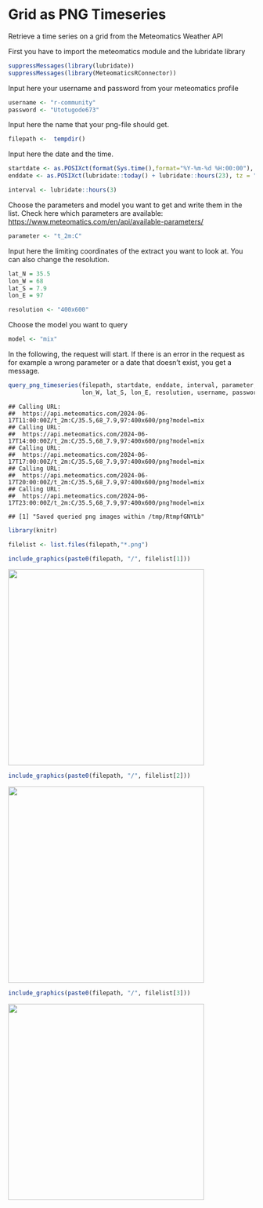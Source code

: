 Grid as PNG Timeseries
================

Retrieve a time series on a grid from the Meteomatics Weather API

First you have to import the meteomatics module and the lubridate
library

``` r
suppressMessages(library(lubridate))
suppressMessages(library(MeteomaticsRConnector))
```

Input here your username and password from your meteomatics profile

``` r
username <- "r-community"
password <- "Utotugode673"
```

Input here the name that your png-file should get.

``` r
filepath <-  tempdir()
```

Input here the date and the time.

``` r
startdate <- as.POSIXct(format(Sys.time(),format="%Y-%m-%d %H:00:00"), tz="UTC")
enddate <- as.POSIXct(lubridate::today() + lubridate::hours(23), tz = "UTC")

interval <- lubridate::hours(3)
```

Choose the parameters and model you want to get and write them in the
list. Check here which parameters are available:
<https://www.meteomatics.com/en/api/available-parameters/>

``` r
parameter <- "t_2m:C"
```

Input here the limiting coordinates of the extract you want to look at.
You can also change the resolution.

``` r
lat_N = 35.5
lon_W = 68
lat_S = 7.9
lon_E = 97

resolution <- "400x600"
```

Choose the model you want to query

``` r
model <- "mix"
```

In the following, the request will start. If there is an error in the
request as for example a wrong parameter or a date that doesn’t exist,
you get a message.

``` r
query_png_timeseries(filepath, startdate, enddate, interval, parameter, lat_N,
                     lon_W, lat_S, lon_E, resolution, username, password, model)
```

    ## Calling URL:
    ##  https://api.meteomatics.com/2024-06-17T11:00:00Z/t_2m:C/35.5,68_7.9,97:400x600/png?model=mix 
    ## Calling URL:
    ##  https://api.meteomatics.com/2024-06-17T14:00:00Z/t_2m:C/35.5,68_7.9,97:400x600/png?model=mix 
    ## Calling URL:
    ##  https://api.meteomatics.com/2024-06-17T17:00:00Z/t_2m:C/35.5,68_7.9,97:400x600/png?model=mix 
    ## Calling URL:
    ##  https://api.meteomatics.com/2024-06-17T20:00:00Z/t_2m:C/35.5,68_7.9,97:400x600/png?model=mix 
    ## Calling URL:
    ##  https://api.meteomatics.com/2024-06-17T23:00:00Z/t_2m:C/35.5,68_7.9,97:400x600/png?model=mix

    ## [1] "Saved queried png images within /tmp/RtmpfGNYLb"

``` r
library(knitr)

filelist <- list.files(filepath,"*.png")

include_graphics(paste0(filepath, "/", filelist[1]))
```

<img src="../../../../../tmp/RtmpfGNYLb/t_2m_C_20240617_110000.png" width="400" />

``` r
include_graphics(paste0(filepath, "/", filelist[2]))
```

<img src="../../../../../tmp/RtmpfGNYLb/t_2m_C_20240617_140000.png" width="400" />

``` r
include_graphics(paste0(filepath, "/", filelist[3]))
```

<img src="../../../../../tmp/RtmpfGNYLb/t_2m_C_20240617_170000.png" width="400" />
